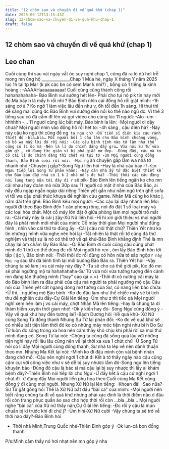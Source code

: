```yaml
---
title: "12 chòm sao và chuyến đi về quá khứ (chap 1)"
date: 2025-06-12T13:15:43Z
slug: 12-chom-sao-va-chuyen-di-ve-qua-khu-chap-1
draft: false
---
```


## 12 chòm sao và chuyến đi về quá khứ (chap 1)

## Leo chan

Cuối cùng thì sau vài ngày vắt óc suy nghĩ chap 1, cũng đã ra lò dù hơi trễ mong mn ủng hộ
______________Chap 1
Mùa hè, ngày X tháng Y năm 2025 lúc 1h tại tp Mar (k pk các bn có xem Mar k nhỉ?) , bỗng có 1 tiếng la kinh hoàng :
-AAAAHaaaaaaaaaa! Cuối cùng cũng thành công rồi hahahahahaha-
Bảo Bình vui sướng hét lên- Phải cho tụi nó pik tin này mới đc.Mà bây h là mấy h rồi nhỉ ?
Bảo Bình nhìn cái đồng hồ rồi giật mình:
-1h sáng cơ à ? Ko ngờ 1 làm việc lâu đến như v, 6h tối đến 1h sáng. Hi thui thì để sáng mai cũng đc
Bảo Bình vui sướng đến nổi ko thể nào ngủ đc. Vì thế 3 tiếng sau cô đã cầm đt lên và gọi video cho cùng lúc 11 người:
-Alo
-um
-hhhhhh
-…
11 người cùng lúc bắt máy, Bảo bình la lên:
-Mọi người ơi dậy chưa?
Mọi người nhìn vào đồng hồ rồi hét to:
-4h sáng , cậu điên hả?
-Này này cậu ko ngủ thì cũng để ng` ta ngủ chứ
-Đồ tiến sĩ điên kia cậu rảnh thiệt đó
-bla…bla…
Mỗi người bồi 1 câu làm cho Bảo bình choáng váng, cô bỏ wa mấy lời đó rồi nói:
-Các cậu bình tĩnh nào tớ làm như thế cũng có lí do mà
-Nên là lí do chính đáng đấy gru…
Vừa nói Sư Tử vừa gầm gừ , cô đang tức giận vì bị phá giấc mơ đẹp.
-Đúng đấy, cậu mà ko có cái lí do chính đáng thì chết vs tụi tớ
-ùm
Mọi người cùng đồng thanh, Bảo Bình cười rồi nói:
-Mọi ng` àh chuyện gấp lắm wa nhà tớ nhanh nhớ
-Chuyện j gấp?-Song Ngư liền hỏi
-Hay là nhà cậu bay r`?-Kim Ngưu tiếp lời
Song Tử phản khán:
-Này căn nhà ấy tớ đặc biệt thiết kế cho Bảo bảo đấy nhá có 1 k 2 nhá nổ s đc hả?
-Thôi thôi các cậu đừng nói lung tung nữa tới đây đi r` sẽ pik- Bảo Bình lên tiếng ngăn ko cho mn cãi nhau hay đoán mò nữa
30p sau 11 người có mặt ở nhà của Bảo Bảo, ai nấy đều ngáp ngắn ngáp dài riêng Thiên yết gần như nằm ngủ trên ghế sofa vì tối wa cậu phải thức khuya để nghiên cứu game. Nhân Mã cũng ko khác j, nằm dài trên ghế. Bảo Bình kêu mọi người:
-Các cậu lại đây nhanh lên
Mọi người đi theo Bảo Bình đến 1 căn phòng rộng, nơi đó đặt 1 số loại máy và các loại hóa chất. Một cỗ máy lớn đặt ở giữa phòng làm mọi người trố mắt ra:
-Cái máy này là cái j zậy-Xử Nữ liền hỏi
-Hi hi xin giới thiệu vs mọi người đây là phát minh mới nhất của mình: Cỗ máy thời gian
Mọi người như đứng hình , nhìn vào cái thứ to đùng ấy:
-Cái j cậu nói thật chứ?
Thiên Yết như ko tin những j mình vừa nghe nên hỏi lại
-Tất nhiên là thật rồi tớ cũng đã thử nghiệm và thật sự là nó có thể trở về qá khứ-Bảo Bình khẳng định
Thế là mn chạy lại ôm chầm lấy Bảo Bảo:
-Ôi Bảo Bình ơi cuối cũng cậu cũng phát minh đc 1 thứ có thể dùng đc rồi
Mọi người hò reo , ôm lấy Bảo Bình hôn tới tấp ( ặc ), Bảo bình nói:
-Thôi thôi đc rồi đừng có hôn nữa tớ sắp ngộp r` này
Mọi ng` sau khi đã bình tĩnh lại mới buông Bảo Bảo ra. Thiên Yết hỏi:
-Vậy chúng ta sẽ làm j vs cái máy này đây ?
-Ta sẽ cho cả thế giới pik, lúc đó mn sẽ phải ngưỡng mộ ta hahahahaha-Sư Tử vừa nói vừa tưởng tượng đến cảnh mn đang tán thưởng mình (“bay” cao qá =.=)
-Thôi đi cô nương cái máy là do Bảo bình làm ra đâu phải của cậu mà người ta phải ngưỡng mộ cậu
Câu nói của Thiên yết cắt ngang dòng mơ tưởng của Sư, cô nàng liền bào chữa:
-Ừ thì… ngưỡng mộ Bảo bình.
-Ko đc đâu làm như thế chiếc máy sẽ bị tịch thu để nghiên cứu đấy-Cự Giải lên tiếng
-Ùm như z thì tiếc qá
Mọi người nghĩ xem nên làm j vs cái máy, chợt Nhân Mã lên tiếng:
-hay là chúng ta đi thám hiểm xuyên thời gian nhé!
-Ok ý kiến hay đó- Song Ngư cũng đồng ý
-Vậy về quá khứ hay đến tương lai?-Bạch Dương hỏi
-Về quá khứ- Xữ Nữ cùng Song Tử đồng thanh
Nhưng Sư Tử lại phản đối:
-Ko đc về quá khứ sẽ có nhiều bất tiện lắm thời đó ko có những máy móc tiện nghi như bi h
Do Sư Tử luôn đc sống trong xa hoa nên cảm thấy khó chịu khi phải rời xa mọi thứ mình đang có. Song Tử lại nói:
-Chúng ta cũng đã sống quá lâu với những tiện nghi này rồi lâu lâu cũng nên về lại thời xa xưa 1 chút chứ
-Ừ Song Tử nói có lí đấy
Mọi người cùng đồng thanh, Sư nhà ta lép vế nên đành thuận theo mn. Nhưng Ma Kết lại nói:
-Mình ko đi đâu mình còn vài bệnh nhân đang chờ mổ.
-Cậu nên nghỉ ngơi 1 chút đi Kết à tớ thấy ngày nào cậu cũng cặm cụi với công việc như v sẽ dễ bị suy nhược lắm đó-Song ngư lên tiếng khuyên bảo
-Đúng đó cậu là bác sĩ mà cậu lại bị suy nhược thì lấy ai khám bệnh đây?-Thiên Bình nói tiếp lời cho Ngư
-Ừ đấy kết à cậu cứ nghỉ ngơi 1 chút đi
-ừ đúng đấy
Mọi người liền phụ họa theo.Cuối cùng Ma Kết cũng đồng ý đi cùng mọi người. Nhưng Xử Nữ lại lên tiếng:
-Khoan đã!
-Sao nữa?-Sư Tử gắt gỏng hỏi
Thế là Xử Nữ bắt đầu “bài ca” của mình:
-Mọi người nên biết rằng chúng ta đi về quá khứ nhưng phải xác định là thời điểm nào ở đâu rồi còn trang phục quần áo sao cho hợp thời rồi còn …bla…bla…
Mọi người nghe “bài ca” của Xử nữ thấy nản,Cự Giải lên tiếng:
-Đc rồi ý cậu là mún chuẩn bị kĩ trước khi đi chứ j?
-Ùm hihi-Xử Nữ cười
-Vậy chúng ta sẽ trở về thời nào đây?-Bảo Bình hỏi
- Thời nhà Minh,Trung Quốc nhé-Thiên Bình góp ý
-Ok lun-cả bọn đồng thanh
 
P/s:Mình cảm thấy nó hơi nhạt nên mn góp ý nha